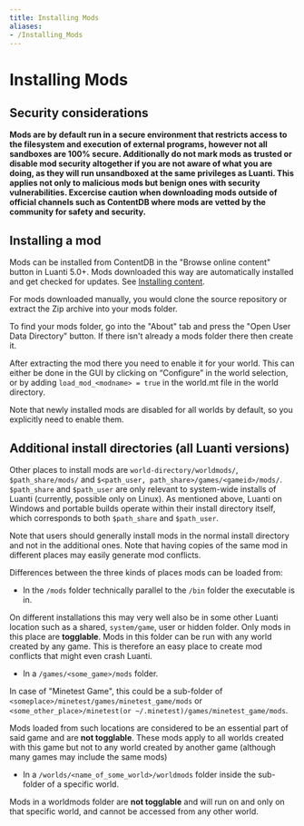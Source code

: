 ```yaml
---
title: Installing Mods
aliases:
- /Installing_Mods
---
```


# Installing Mods

Security considerations
-----------------------

**Mods are by default run in a secure environment that restricts access to the filesystem and execution of external programs, however not all sandboxes are 100% secure. Additionally do not mark mods as trusted or disable mod security altogether if you are not aware of what you are doing, as they will run unsandboxed at the same privileges as Luanti. This applies not only to malicious mods but benign ones with security vulnerabilities. Excercise caution when downloading mods outside of official channels such as ContentDB where mods are vetted by the community for safety and security.**

Installing a mod
----------------

Mods can be installed from ContentDB in the "Browse online content" button in Luanti 5.0+. Mods downloaded this way are automatically installed and get checked for updates. See [Installing content](https://content.luanti.org/help/installing/).

For mods downloaded manually, you would clone the source repository or extract the Zip archive into your mods folder.

To find your mods folder, go into the "About" tab and press the "Open User Data Directory" button. If there isn't already a mods folder there then create it.

After extracting the mod there you need to enable it for your world. This can either be done in the GUI by clicking on “Configure” in the world selection, or by adding `load_mod_<modname> = true` in the world.mt file in the world directory.

Note that newly installed mods are disabled for all worlds by default, so you explicitly need to enable them.

Additional install directories (all Luanti versions)
----------------------------------------------------

Other places to install mods are `world-directory/worldmods/`, `$path_share/mods/` and `$<path_user, path_share>/games/<gameid>/mods/`. `$path_share` and `$path_user` are only relevant to system-wide installs of Luanti (currently, possible only on Linux). As mentioned above, Luanti on Windows and portable builds operate within their install directory itself, which corresponds to both `$path_share` and `$path_user`.

Note that users should generally install mods in the normal install directory and not in the additional ones. Note that having copies of the same mod in different places may easily generate mod conflicts.

  
Differences between the three kinds of places mods can be loaded from:

*   In the `/mods` folder technically parallel to the `/bin` folder the executable is in.

On different installations this may very well also be in some other Luanti location such as a shared, `system/game`, user or hidden folder. Only mods in this place are **togglable**. Mods in this folder can be run with any world created by any game. This is therefore an easy place to create mod conflicts that might even crash Luanti.

*   In a `/games/<some_game>/mods` folder.

In case of "Minetest Game", this could be a sub-folder of `<someplace>/minetest/games/minetest_game/mods` or `<some_other_place>/minetest(or ~/.minetest)/games/minetest_game/mods`.

Mods loaded from such locations are considered to be an essential part of said game and are **not togglable**. These mods apply to all worlds created with this game but not to any world created by another game (although many games may include the same mods)

*   In a `/worlds/<name_of_some_world>/worldmods` folder inside the sub-folder of a specific world.

Mods in a worldmods folder are **not togglable** and will run on and only on that specific world, and cannot be accessed from any other world.